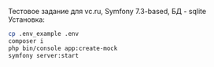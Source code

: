Тестовое задание для vc.ru, Symfony 7.3-based, БД - sqlite
<br/>
Установка: 
<br/>
```bash
cp .env_example .env
composer i
php bin/console app:create-mock
symfony server:start
```

